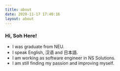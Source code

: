 ```yaml
---
title: about
date: 2020-11-17 17:40:16
layout: about
---
```

### Hi, Soh Here!
- I was graduate from NEU.
- I speak English, 汉语 and 日本語.
- I am working as software engineer in NS Solutions.
- I am still finding my passion and improving myself.
